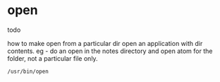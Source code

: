 # open 

todo

how to make open from a particular dir open an application with dir contents.
eg - do an open in the notes directory and open atom for the folder, not a
particular file only.

`/usr/bin/open`
